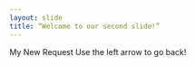 ```yaml
---
layout: slide
title: “Welcome to our second slide!”
---
```

My New Request
Use the left arrow to go back!
